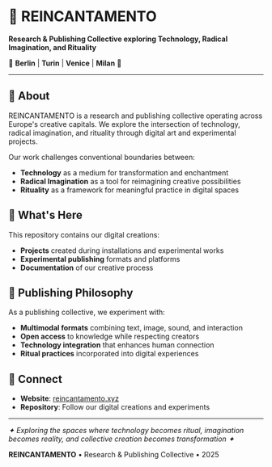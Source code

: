 # 🌟 REINCANTAMENTO

**Research & Publishing Collective exploring Technology, Radical Imagination, and Rituality**

🐜 **Berlin** | **Turin** | **Venice** | **Milan** 🐜

---

## 🔮 About

REINCANTAMENTO is a research and publishing collective operating across Europe's creative capitals. We explore the intersection of technology, radical imagination, and rituality through digital art and experimental projects.

Our work challenges conventional boundaries between:
- **Technology** as a medium for transformation and enchantment
- **Radical Imagination** as a tool for reimagining creative possibilities  
- **Rituality** as a framework for meaningful practice in digital spaces

## 🎨 What's Here

This repository contains our digital creations:

- **Projects** created during installations and experimental works
- **Experimental publishing** formats and platforms
- **Documentation** of our creative process

## 📖 Publishing Philosophy

As a publishing collective, we experiment with:
- **Multimodal formats** combining text, image, sound, and interaction
- **Open access** to knowledge while respecting creators
- **Technology integration** that enhances human connection
- **Ritual practices** incorporated into digital experiences

## 🔗 Connect

- **Website**: [reincantamento.xyz](https://reincantamento.xyz/)
- **Repository**: Follow our digital creations and experiments

---

*✦ Exploring the spaces where technology becomes ritual, imagination becomes reality, and collective creation becomes transformation ✦*

**REINCANTAMENTO** • Research & Publishing Collective • 2025